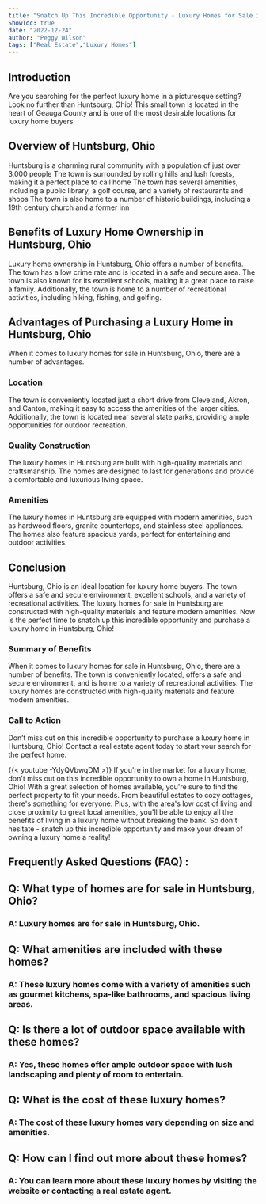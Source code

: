 ```yaml
---
title: "Snatch Up This Incredible Opportunity - Luxury Homes for Sale in Huntsburg, Ohio!"
ShowToc: true 
date: "2022-12-24"
author: "Peggy Wilson" 
tags: ["Real Estate","Luxury Homes"]
---
```

## Introduction 
Are you searching for the perfect luxury home in a picturesque setting? Look no further than Huntsburg, Ohio! This small town is located in the heart of Geauga County and is one of the most desirable locations for luxury home buyers 

## Overview of Huntsburg, Ohio
Huntsburg is a charming rural community with a population of just over 3,000 people The town is surrounded by rolling hills and lush forests, making it a perfect place to call home The town has several amenities, including a public library, a golf course, and a variety of restaurants and shops The town is also home to a number of historic buildings, including a 19th century church and a former inn 

## Benefits of Luxury Home Ownership in Huntsburg, Ohio
Luxury home ownership in Huntsburg, Ohio offers a number of benefits. The town has a low crime rate and is located in a safe and secure area. The town is also known for its excellent schools, making it a great place to raise a family. Additionally, the town is home to a number of recreational activities, including hiking, fishing, and golfing. 

## Advantages of Purchasing a Luxury Home in Huntsburg, Ohio
When it comes to luxury homes for sale in Huntsburg, Ohio, there are a number of advantages. 

### Location
The town is conveniently located just a short drive from Cleveland, Akron, and Canton, making it easy to access the amenities of the larger cities. Additionally, the town is located near several state parks, providing ample opportunities for outdoor recreation. 

### Quality Construction
The luxury homes in Huntsburg are built with high-quality materials and craftsmanship. The homes are designed to last for generations and provide a comfortable and luxurious living space. 

### Amenities
The luxury homes in Huntsburg are equipped with modern amenities, such as hardwood floors, granite countertops, and stainless steel appliances. The homes also feature spacious yards, perfect for entertaining and outdoor activities. 

## Conclusion
Huntsburg, Ohio is an ideal location for luxury home buyers. The town offers a safe and secure environment, excellent schools, and a variety of recreational activities. The luxury homes for sale in Huntsburg are constructed with high-quality materials and feature modern amenities. Now is the perfect time to snatch up this incredible opportunity and purchase a luxury home in Huntsburg, Ohio! 

### Summary of Benefits 
When it comes to luxury homes for sale in Huntsburg, Ohio, there are a number of benefits. The town is conveniently located, offers a safe and secure environment, and is home to a variety of recreational activities. The luxury homes are constructed with high-quality materials and feature modern amenities. 

### Call to Action 
Don’t miss out on this incredible opportunity to purchase a luxury home in Huntsburg, Ohio! Contact a real estate agent today to start your search for the perfect home.

{{< youtube -YdyQVbwqDM >}} 
If you're in the market for a luxury home, don't miss out on this incredible opportunity to own a home in Huntsburg, Ohio! With a great selection of homes available, you're sure to find the perfect property to fit your needs. From beautiful estates to cozy cottages, there's something for everyone. Plus, with the area's low cost of living and close proximity to great local amenities, you'll be able to enjoy all the benefits of living in a luxury home without breaking the bank. So don't hesitate - snatch up this incredible opportunity and make your dream of owning a luxury home a reality!

## Frequently Asked Questions (FAQ) :
<h2>Q: What type of homes are for sale in Huntsburg, Ohio?</h2>

<h3>A: Luxury homes are for sale in Huntsburg, Ohio.</h3>

<h2>Q: What amenities are included with these homes?</h2>

<h3>A: These luxury homes come with a variety of amenities such as gourmet kitchens, spa-like bathrooms, and spacious living areas.</h3>

<h2>Q: Is there a lot of outdoor space available with these homes?</h2>

<h3>A: Yes, these homes offer ample outdoor space with lush landscaping and plenty of room to entertain.</h3>

<h2>Q: What is the cost of these luxury homes?</h2>

<h3>A: The cost of these luxury homes vary depending on size and amenities.</h3>

<h2>Q: How can I find out more about these homes?</h2>

<h3>A: You can learn more about these luxury homes by visiting the website or contacting a real estate agent.</h3>




